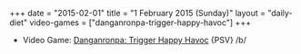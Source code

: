 +++
date = "2015-02-01"
title = "1 February 2015 (Sunday)"
layout = "daily-diet"
video-games = ["danganronpa-trigger-happy-havoc"]
+++

<ul>
<li class="entry Video Game">Video Game: <a href="/video-games/danganronpa-trigger-happy-havoc">Danganronpa: Trigger Happy Havoc</a> {PSV} /b/</li>
</ul>